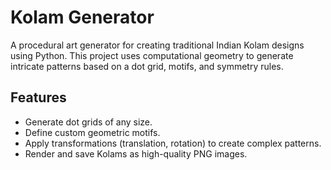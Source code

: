 # Kolam Generator

A procedural art generator for creating traditional Indian Kolam designs using Python. This project uses computational geometry to generate intricate patterns based on a dot grid, motifs, and symmetry rules.

## Features

-   Generate dot grids of any size.
-   Define custom geometric motifs.
-   Apply transformations (translation, rotation) to create complex patterns.
-   Render and save Kolams as high-quality PNG images.
